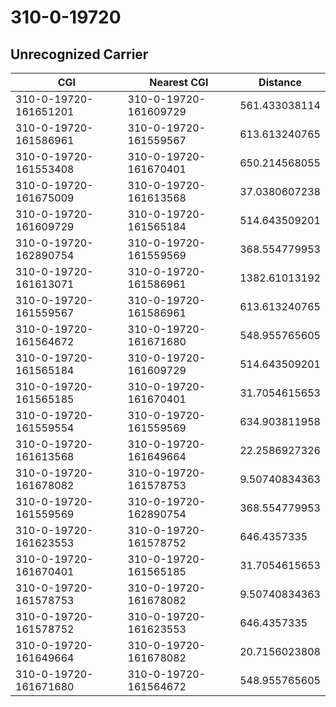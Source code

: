 # 310-0-19720
## Unrecognized Carrier


| CGI | Nearest CGI | Distance |
|-----|-------------|----------|
| 310-0-19720-161651201 | 310-0-19720-161609729 | 561.433038114 |
| 310-0-19720-161586961 | 310-0-19720-161559567 | 613.613240765 |
| 310-0-19720-161553408 | 310-0-19720-161670401 | 650.214568055 |
| 310-0-19720-161675009 | 310-0-19720-161613568 | 37.0380607238 |
| 310-0-19720-161609729 | 310-0-19720-161565184 | 514.643509201 |
| 310-0-19720-162890754 | 310-0-19720-161559569 | 368.554779953 |
| 310-0-19720-161613071 | 310-0-19720-161586961 | 1382.61013192 |
| 310-0-19720-161559567 | 310-0-19720-161586961 | 613.613240765 |
| 310-0-19720-161564672 | 310-0-19720-161671680 | 548.955765605 |
| 310-0-19720-161565184 | 310-0-19720-161609729 | 514.643509201 |
| 310-0-19720-161565185 | 310-0-19720-161670401 | 31.7054615653 |
| 310-0-19720-161559554 | 310-0-19720-161559569 | 634.903811958 |
| 310-0-19720-161613568 | 310-0-19720-161649664 | 22.2586927326 |
| 310-0-19720-161678082 | 310-0-19720-161578753 | 9.50740834363 |
| 310-0-19720-161559569 | 310-0-19720-162890754 | 368.554779953 |
| 310-0-19720-161623553 | 310-0-19720-161578752 | 646.4357335 |
| 310-0-19720-161670401 | 310-0-19720-161565185 | 31.7054615653 |
| 310-0-19720-161578753 | 310-0-19720-161678082 | 9.50740834363 |
| 310-0-19720-161578752 | 310-0-19720-161623553 | 646.4357335 |
| 310-0-19720-161649664 | 310-0-19720-161678082 | 20.7156023808 |
| 310-0-19720-161671680 | 310-0-19720-161564672 | 548.955765605 |
